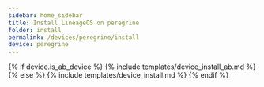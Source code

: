 ```yaml
---
sidebar: home_sidebar
title: Install LineageOS on peregrine
folder: install
permalink: /devices/peregrine/install
device: peregrine
---
```

{% if device.is_ab_device %}
{% include templates/device_install_ab.md %}
{% else %}
{% include templates/device_install.md %}
{% endif %}
